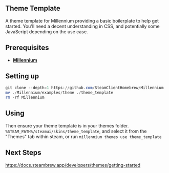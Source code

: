 
## Theme Template
A theme template for Millennium providing a basic boilerplate to help get started. You'll need a decent understanding in CSS, and potentially some JavaScript depending on the use case. 
<br>

## Prerequisites
- **[Millennium](https://github.com/SteamClientHomebrew/Millennium)**

## Setting up
```ps1
git clone --depth=1 https://github.com/SteamClientHomebrew/Millennium 
mv ./Millennium/examples/theme ./theme_template 
rm -rf Millennium
```

## Using

Then ensure your theme template is in your themes folder. 
`%STEAM_PATH%/steamui/skins/theme_template`, and select it from the "Themes" tab within steam, or run `millennium themes use theme_template`

## Next Steps

https://docs.steambrew.app/developers/themes/getting-started